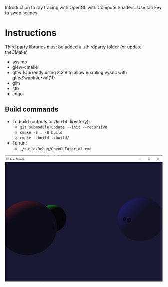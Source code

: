 Introduction to ray tracing with OpenGL with Compute Shaders. Use tab key to swap scenes

# Instructions

Third party libraries must be added a ./thirdparty folder (or update theCMake)
- assimp
- glew-cmake
- glfw (Currently using 3.3.8 to allow enabling vysnc with glfwSwapInterval(1))
- glm
- stb
- imgui

## Build commands

- To build (outputs to `/build` directory):
    - `git submodule update --init --recursive`
    - `cmake -S . -B build`
    - `cmake --build ./build/`
- To run:
    - `./build/Debug/OpenGLTutorial.exe`


![alt text](./screenshots/RayTrace1.png)
